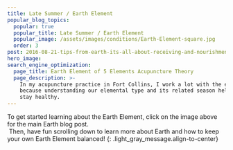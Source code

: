 ```yaml
---
title: Late Summer / Earth Element
popular_blog_topics:
  popular: true
  popular_title: Late Summer / Earth Element
  popular_image: /assets/images/conditions/Earth-Element-square.jpg
  order: 3
post: 2016-08-21-tips-from-earth-its-all-about-receiving-and-nourishment
hero_image:
search_engine_optimization:
  page_title: Earth Element of 5 Elements Acupuncture Theory
  page_description: >-
    In my acupuncture practice in Fort Collins, I work a lot with the elements
    because understanding our elemental type and its related season helps us
    stay healthy.
---
```


To get started learning about the Earth Element, click on the image above for the main Earth blog post.<br>&nbsp;Then, have fun scrolling down to learn more about Earth and how to keep your own Earth Element balanced!
{: .light_gray_message.align-to-center}